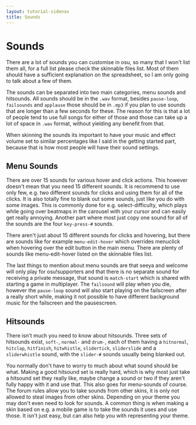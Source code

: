 ```yaml
---
layout: tutorial-sidenav
title: Sounds
---
```


# Sounds
There are a lot of sounds you can customise in osu, so many that I won't list them all, for a full list please check the skinnable files list. Most of them should have a sufficient explanation on the spreadsheet, so I am only going to talk about a few of them.

The sounds can be separated into two main categories, menu sounds and hitsounds. All sounds should be in the ``.wav`` format, besides ``pause-loop``, ``failsounds`` and ``applause`` those should be in ``.mp3`` if you plan to use sounds that are longer than a few seconds for these. The reason for this is that a lot of people tend to use full songs for either of those and those can take up a lot of space in ``.wav`` format, without yielding any benefit from that. 

When skinning the sounds its important to have your music and effect volume set to similar percentages like I said in the getting started part, because that is how most people will have their sound settings.

## Menu Sounds

There are over 15 sounds for various hover and click actions. This however doesn't mean that you need 15 different sounds. It is recommend to use only few, e.g. two different sounds for clicks and using them for all of the clicks. It is also totally fine to blank out some sounds, just like you do with some images. This is commonly done for e.g. select-difficulty, which plays while going over beatmaps in the carousel with your cursor and can easily get really annoying. Another part where most just copy one sound for all of the sounds are the four ``key-press-#`` sounds.

There aren't just about 15 different sounds for clicks and hovering, but there are sounds like for example ``menu-edit-hover`` which overrides menuclick when hovering over the edit button in the main menu. There are plenty of sounds like menu-edit-hover listed on the skinnable files list.

The last things to mention about menu sounds are that seeya and welcome will only play for osu!supporters and that there is no separate sound for receiving a private message, that sound is ``match-start`` which is shared with starting a game in multiplayer. The ``failsound`` will play when you die, however the ``pause-loop`` sound will also start playing on the failscreen after a really short while, making it not possible to have different background music for the failscreen and the pausescreen.

## Hitsounds

There isn't much you need to know about hitsounds. Three sets of hitsounds exist, ``soft-``, ``normal-`` and ``drum-``, each of them having a ``hitnormal``, ``hitclap``, ``hitfinish``, ``hitwhistle``, ``slidertick``, ``sliderslide`` and a ``sliderwhistle`` sound, with the ``slider-#`` sounds usually being blanked out.

You normally don't have to worry to much about what sound should be what. Making a good hitsound set is really hard, which is why most just take a hitsound set they really like, maybe change a sound or two if they aren't fully happy with it and use that. This also goes for menu-sounds of course. The forum rules allow you to take sounds from other skins, it is only not allowed to steal images from other skins. Depending on your theme you may don't even need to look for sounds. A common thing is when making a skin based on e.g. a mobile game is to take the sounds it uses and use those. It isn't just easy, but can also help you with representing your theme.